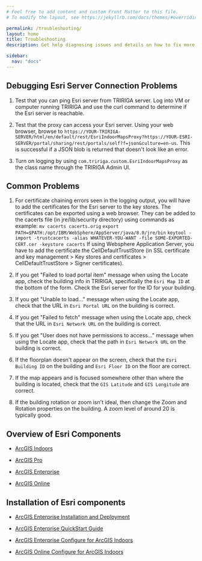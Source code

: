 ```yaml
---
# Feel free to add content and custom Front Matter to this file.
# To modify the layout, see https://jekyllrb.com/docs/themes/#overriding-theme-defaults

permalink: /troubleshooting/
layout: home
title: Troubleshooting
description: Get help diagnosing issues and details on how to fix more frequently encountered issues with TRIRIGA Indoor Maps.

sidebar:
  nav: "docs"
---
```


## Debugging Esri Server Connection Problems

1. Test that you can ping Esri server from TRIRIGA server.
Log into VM or computer running TRIRIGA and use the curl command to determine if the Esri server is reachable.

1. Test that the proxy can access your Esri server.
Using your web browser, browse to `https://YOUR-TRIRIGA-SERVER/html/en/default/rest/EsriIndoorMapsProxy?https://YOUR-ESRI-SERVER/portal/sharing/rest/portals/self?f=json&culture=en-us`.  This is successful if a JSON blob is returned that doesn't look like an error.

1. Turn on logging by using `com.tririga.custom.EsriIndoorMapsProxy` as the class name through the TRIRIGA Admin UI.

## Common Problems

1. For certificate chaining errors seen in the logging output, you will have to add the certificates for the Esri server to the key stores.
The certificates can be exported using a web browser. 
They can be added to the cacerts file (in jre/lib/security directory) using commands as example:
`mv cacerts cacerts.orig`
`export PATH=$PATH:/opt/IBM/WebSphere/AppServer/java/8.0/jre/bin`
`keytool -import -trustcacerts -alias WHATEVER-YOU-WANT -file SOME-EXPORTED-CERT.cer -keystore cacerts`
If using Websphere Application Server, you have to add the certificate the CellDefaultTrustStore (in SSL certificate and key management > Key stores and certificates > CellDefaultTrustStore > Signer certificates).

1. If you get "Failed to load portal item" message when using the Locate app, check the building info in TRIRIGA, specifically the `Esri Map ID` at the bottom of the form.  Check the Esri server for the ID for your building.

1. If you get "Unable to load..." message when using the Locate app, check that the URL in `Esri Portal URL` on the building is correct.

1. If you get "Failed to fetch" message when using the Locate app, check that the URL in `Esri Network URL` on the building is correct.

1. If you get "User does not have permissions to access..." message when using the Locate app, check that the path in `Esri Network URL` on the building is correct.

1. If the floorplan doesn't appear on the screen, check that the `Esri Building ID` on the building and `Esri Floor ID` on the floor are correct.

1. If the map appears and is focused somewhere other than where the building is located, check that the `GIS Latitude` and `GIS Longitude` are correct.

1. If the building rotation or zoom isn't ideal, then change the Zoom and Rotation properties on the building.  A zoom level of around 20 is typically good.

## Overview of Esri Components

* [ArcGIS Indoors](https://www.esri.com/en-us/arcgis/products/arcgis-indoors/overview "ArcGIS Indoors Overview")

* [ArcGIS Pro](https://www.esri.com/en-us/arcgis/products/arcgis-pro/overview)

* [ArcGIS Enterprise](https://www.esri.com/en-us/arcgis/products/arcgis-enterprise/overview)

* [ArcGIS Online](https://www.esri.com/en-us/arcgis/products/arcgis-online/overview)

 

 

## Installation of Esri components

* [ArcGIS Enterprise Installation and Deployment](https://enterprise.arcgis.com/en/documentation/install/)

* [ArcGIS Enterprise QuickStart Guide](https://www.esri.com/content/dam/esrisites/en-us/media/pdf/guides/quickstart-arcgis-enterprise.pdf)

* [ArcGIS Enterprise Configure for ArcGIS Indoors](https://doc.arcgis.com/en/indoors/viewer/configure-your-indoors-portal.htm)

* [ArcGIS Online  Configure for ArcGIS Indoors](https://doc.arcgis.com/en/indoors/viewer/configure-your-organization-for-indoors.htm)
